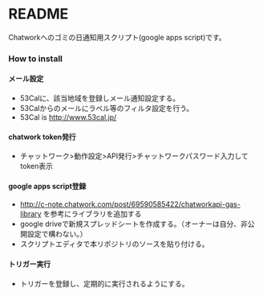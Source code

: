 # README #

Chatworkへのゴミの日通知用スクリプト(google apps script)です。

### How to install ###

#### メール設定 ####
* 53Calに、該当地域を登録しメール通知設定する。
* 53Calからのメールにラベル等のフィルタ設定を行う。
* 53Cal is http://www.53cal.jp/

#### chatwork token発行 ####
* チャットワーク>動作設定>API発行>チャットワークパスワード入力してtoken表示

#### google apps script登録 ####
* http://c-note.chatwork.com/post/69590585422/chatworkapi-gas-library を参考にライブラリを追加する
* google driveで新規スプレッドシートを作成する。（オーナーは自分、非公開設定で構わない。）
* スクリプトエディタで本リポジトリのソースを貼り付ける。

#### トリガー実行 ####
* トリガーを登録し、定期的に実行されるようにする。